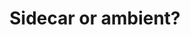 ---
title: Sidecar or ambient?
description: Learn about Istio's two dataplane modes ande which you should use.
weight: 30
keywords: [sidecar, ambient]
owner: istio/wg-docs-maintainers-english
test: n/a
---
